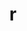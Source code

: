 ---
title: "r"
layout: cache
categories: [package, develop]
meta: {"versions": ["4.3.0", "4.3.2"], "compilers": ["gcc@=11.4.0", "gcc@=7.5.0", "gcc@=9.4.0"], "oss": ["ubuntu18.04", "ubuntu20.04"], "platforms": ["linux"], "targets": ["ppc64le", "x86_64_v3"], "stacks": ["build_systems", "e4s", "e4s-power", "root"], "num_specs": 26, "num_specs_by_stack": {"build_systems": 4, "root": 26, "e4s-power": 4, "e4s": 18}}
spec_details: [{"hash": "cwgtixn4hxamyvxi3mglyi5syxkg7p3t", "compiler": "gcc@=7.5.0", "versions": ["4.3.2"], "os": "ubuntu18.04", "platform": "linux", "target": "x86_64_v3", "variants": ["~X", "build_system=autotools", "~memory_profiling", "~rmath"], "stacks": ["build_systems", "root"], "size": "-", "tarball": "https://binaries.spack.io/develop/build_cache/linux-ubuntu18.04-x86_64_v3/gcc-7.5.0/r-4.3.2/linux-ubuntu18.04-x86_64_v3-gcc-7.5.0-r-4.3.2-cwgtixn4hxamyvxi3mglyi5syxkg7p3t.spack"}, {"hash": "aclpjzikli5xljy3quvmskqrf6zgupm7", "compiler": "gcc@=7.5.0", "versions": ["4.3.2"], "os": "ubuntu18.04", "platform": "linux", "target": "x86_64_v3", "variants": ["~X", "build_system=autotools", "~memory_profiling", "~rmath"], "stacks": ["build_systems", "root"], "size": "-", "tarball": "https://binaries.spack.io/develop/build_cache/linux-ubuntu18.04-x86_64_v3/gcc-7.5.0/r-4.3.2/linux-ubuntu18.04-x86_64_v3-gcc-7.5.0-r-4.3.2-aclpjzikli5xljy3quvmskqrf6zgupm7.spack"}, {"hash": "sb2tlyhg6hxflxy2ofuavgwoerz4u4qy", "compiler": "gcc@=7.5.0", "versions": ["4.3.2"], "os": "ubuntu18.04", "platform": "linux", "target": "x86_64_v3", "variants": ["~X", "build_system=autotools", "~memory_profiling", "~rmath"], "stacks": ["build_systems", "root"], "size": "-", "tarball": "https://binaries.spack.io/develop/build_cache/linux-ubuntu18.04-x86_64_v3/gcc-7.5.0/r-4.3.2/linux-ubuntu18.04-x86_64_v3-gcc-7.5.0-r-4.3.2-sb2tlyhg6hxflxy2ofuavgwoerz4u4qy.spack"}, {"hash": "z7blmdvjazfe5izh2o7mhnptaxsdybsm", "compiler": "gcc@=7.5.0", "versions": ["4.3.2"], "os": "ubuntu18.04", "platform": "linux", "target": "x86_64_v3", "variants": ["~X", "build_system=autotools", "~memory_profiling", "~rmath"], "stacks": ["build_systems", "root"], "size": "-", "tarball": "https://binaries.spack.io/develop/build_cache/linux-ubuntu18.04-x86_64_v3/gcc-7.5.0/r-4.3.2/linux-ubuntu18.04-x86_64_v3-gcc-7.5.0-r-4.3.2-z7blmdvjazfe5izh2o7mhnptaxsdybsm.spack"}, {"hash": "onrrume56v6nth2r5sdt2lgh6bihq3k6", "compiler": "gcc@=9.4.0", "versions": ["4.3.2"], "os": "ubuntu20.04", "platform": "linux", "target": "ppc64le", "variants": ["~X", "build_system=autotools", "~memory_profiling", "~rmath"], "stacks": ["root", "e4s-power"], "size": "-", "tarball": "https://binaries.spack.io/develop/build_cache/linux-ubuntu20.04-ppc64le/gcc-9.4.0/r-4.3.2/linux-ubuntu20.04-ppc64le-gcc-9.4.0-r-4.3.2-onrrume56v6nth2r5sdt2lgh6bihq3k6.spack"}, {"hash": "i5fhwj3oydy66rrueinjhcqrbmsp5syc", "compiler": "gcc@=9.4.0", "versions": ["4.3.2"], "os": "ubuntu20.04", "platform": "linux", "target": "ppc64le", "variants": ["~X", "build_system=autotools", "~memory_profiling", "~rmath"], "stacks": ["root", "e4s-power"], "size": "-", "tarball": "https://binaries.spack.io/develop/build_cache/linux-ubuntu20.04-ppc64le/gcc-9.4.0/r-4.3.2/linux-ubuntu20.04-ppc64le-gcc-9.4.0-r-4.3.2-i5fhwj3oydy66rrueinjhcqrbmsp5syc.spack"}, {"hash": "4svbbc3fphcm5ixmropeostpwyefbrwl", "compiler": "gcc@=9.4.0", "versions": ["4.3.2"], "os": "ubuntu20.04", "platform": "linux", "target": "ppc64le", "variants": ["~X", "build_system=autotools", "~memory_profiling", "~rmath"], "stacks": ["root", "e4s-power"], "size": "-", "tarball": "https://binaries.spack.io/develop/build_cache/linux-ubuntu20.04-ppc64le/gcc-9.4.0/r-4.3.2/linux-ubuntu20.04-ppc64le-gcc-9.4.0-r-4.3.2-4svbbc3fphcm5ixmropeostpwyefbrwl.spack"}, {"hash": "mweerw2btsxgyzalyyrbzjktrhhzyork", "compiler": "gcc@=9.4.0", "versions": ["4.3.2"], "os": "ubuntu20.04", "platform": "linux", "target": "ppc64le", "variants": ["~X", "build_system=autotools", "~memory_profiling", "~rmath"], "stacks": ["root", "e4s-power"], "size": "-", "tarball": "https://binaries.spack.io/develop/build_cache/linux-ubuntu20.04-ppc64le/gcc-9.4.0/r-4.3.2/linux-ubuntu20.04-ppc64le-gcc-9.4.0-r-4.3.2-mweerw2btsxgyzalyyrbzjktrhhzyork.spack"}, {"hash": "wdudmmewl7hdznozjoettw6irtjsawf7", "compiler": "gcc@=11.4.0", "versions": ["4.3.2"], "os": "ubuntu20.04", "platform": "linux", "target": "x86_64_v3", "variants": ["~X", "build_system=autotools", "~memory_profiling", "~rmath"], "stacks": ["e4s", "root"], "size": "-", "tarball": "https://binaries.spack.io/develop/build_cache/linux-ubuntu20.04-x86_64_v3/gcc-11.4.0/r-4.3.2/linux-ubuntu20.04-x86_64_v3-gcc-11.4.0-r-4.3.2-wdudmmewl7hdznozjoettw6irtjsawf7.spack"}, {"hash": "hfwm3gknqbrk6lx4fb3chfirinc7g2v2", "compiler": "gcc@=11.4.0", "versions": ["4.3.2"], "os": "ubuntu20.04", "platform": "linux", "target": "x86_64_v3", "variants": ["~X", "build_system=autotools", "~memory_profiling", "~rmath"], "stacks": ["e4s", "root"], "size": "-", "tarball": "https://binaries.spack.io/develop/build_cache/linux-ubuntu20.04-x86_64_v3/gcc-11.4.0/r-4.3.2/linux-ubuntu20.04-x86_64_v3-gcc-11.4.0-r-4.3.2-hfwm3gknqbrk6lx4fb3chfirinc7g2v2.spack"}, {"hash": "zdrzp2swn5ppm6eetfhqcy32g426k2vi", "compiler": "gcc@=11.4.0", "versions": ["4.3.2"], "os": "ubuntu20.04", "platform": "linux", "target": "x86_64_v3", "variants": ["~X", "build_system=autotools", "~memory_profiling", "~rmath"], "stacks": ["e4s", "root"], "size": "-", "tarball": "https://binaries.spack.io/develop/build_cache/linux-ubuntu20.04-x86_64_v3/gcc-11.4.0/r-4.3.2/linux-ubuntu20.04-x86_64_v3-gcc-11.4.0-r-4.3.2-zdrzp2swn5ppm6eetfhqcy32g426k2vi.spack"}, {"hash": "ywymhi5aped5lgbod7bxyd7lbssqdram", "compiler": "gcc@=11.4.0", "versions": ["4.3.2"], "os": "ubuntu20.04", "platform": "linux", "target": "x86_64_v3", "variants": ["~X", "build_system=autotools", "~memory_profiling", "~rmath"], "stacks": ["e4s", "root"], "size": "-", "tarball": "https://binaries.spack.io/develop/build_cache/linux-ubuntu20.04-x86_64_v3/gcc-11.4.0/r-4.3.2/linux-ubuntu20.04-x86_64_v3-gcc-11.4.0-r-4.3.2-ywymhi5aped5lgbod7bxyd7lbssqdram.spack"}, {"hash": "nsna66l5gexljkunem4xltfjvsbw7ddu", "compiler": "gcc@=11.4.0", "versions": ["4.3.0"], "os": "ubuntu20.04", "platform": "linux", "target": "x86_64_v3", "variants": ["~X", "build_system=autotools", "~memory_profiling", "~rmath"], "stacks": ["e4s", "root"], "size": "-", "tarball": "https://binaries.spack.io/develop/build_cache/linux-ubuntu20.04-x86_64_v3/gcc-11.4.0/r-4.3.0/linux-ubuntu20.04-x86_64_v3-gcc-11.4.0-r-4.3.0-nsna66l5gexljkunem4xltfjvsbw7ddu.spack"}, {"hash": "haaifl75ph3ln5voud6jahlzkbr35pqf", "compiler": "gcc@=11.4.0", "versions": ["4.3.0"], "os": "ubuntu20.04", "platform": "linux", "target": "x86_64_v3", "variants": ["~X", "build_system=autotools", "~external-lapack", "~memory_profiling", "~rmath"], "stacks": ["e4s", "root"], "size": "-", "tarball": "https://binaries.spack.io/develop/build_cache/linux-ubuntu20.04-x86_64_v3/gcc-11.4.0/r-4.3.0/linux-ubuntu20.04-x86_64_v3-gcc-11.4.0-r-4.3.0-haaifl75ph3ln5voud6jahlzkbr35pqf.spack"}, {"hash": "jwxjl7yopwgqlnlmvedhgq5ruiwbry2a", "compiler": "gcc@=11.4.0", "versions": ["4.3.0"], "os": "ubuntu20.04", "platform": "linux", "target": "x86_64_v3", "variants": ["~X", "build_system=autotools", "~external-lapack", "~memory_profiling", "~rmath"], "stacks": ["e4s", "root"], "size": "-", "tarball": "https://binaries.spack.io/develop/build_cache/linux-ubuntu20.04-x86_64_v3/gcc-11.4.0/r-4.3.0/linux-ubuntu20.04-x86_64_v3-gcc-11.4.0-r-4.3.0-jwxjl7yopwgqlnlmvedhgq5ruiwbry2a.spack"}, {"hash": "lfmwgat7el5jzezrsqxzvftobl2zzorw", "compiler": "gcc@=11.4.0", "versions": ["4.3.0"], "os": "ubuntu20.04", "platform": "linux", "target": "x86_64_v3", "variants": ["~X", "build_system=autotools", "~external-lapack", "~memory_profiling", "~rmath"], "stacks": ["e4s", "root"], "size": "-", "tarball": "https://binaries.spack.io/develop/build_cache/linux-ubuntu20.04-x86_64_v3/gcc-11.4.0/r-4.3.0/linux-ubuntu20.04-x86_64_v3-gcc-11.4.0-r-4.3.0-lfmwgat7el5jzezrsqxzvftobl2zzorw.spack"}, {"hash": "j5ay3khano4fa7kyny3ttcn3okvz7q42", "compiler": "gcc@=11.4.0", "versions": ["4.3.0"], "os": "ubuntu20.04", "platform": "linux", "target": "x86_64_v3", "variants": ["~X", "build_system=autotools", "~external-lapack", "~memory_profiling", "~rmath"], "stacks": ["e4s", "root"], "size": "-", "tarball": "https://binaries.spack.io/develop/build_cache/linux-ubuntu20.04-x86_64_v3/gcc-11.4.0/r-4.3.0/linux-ubuntu20.04-x86_64_v3-gcc-11.4.0-r-4.3.0-j5ay3khano4fa7kyny3ttcn3okvz7q42.spack"}, {"hash": "beeuetuyj6oexjui2mqa5oetlan77qgq", "compiler": "gcc@=11.4.0", "versions": ["4.3.0"], "os": "ubuntu20.04", "platform": "linux", "target": "x86_64_v3", "variants": ["~X", "build_system=autotools", "~external-lapack", "~memory_profiling", "~rmath"], "stacks": ["e4s", "root"], "size": "-", "tarball": "https://binaries.spack.io/develop/build_cache/linux-ubuntu20.04-x86_64_v3/gcc-11.4.0/r-4.3.0/linux-ubuntu20.04-x86_64_v3-gcc-11.4.0-r-4.3.0-beeuetuyj6oexjui2mqa5oetlan77qgq.spack"}, {"hash": "4eycgijpvihe6nfxzv3qpbbzp6gso3vr", "compiler": "gcc@=11.4.0", "versions": ["4.3.0"], "os": "ubuntu20.04", "platform": "linux", "target": "x86_64_v3", "variants": ["~X", "build_system=autotools", "~external-lapack", "~memory_profiling", "~rmath"], "stacks": ["e4s", "root"], "size": "-", "tarball": "https://binaries.spack.io/develop/build_cache/linux-ubuntu20.04-x86_64_v3/gcc-11.4.0/r-4.3.0/linux-ubuntu20.04-x86_64_v3-gcc-11.4.0-r-4.3.0-4eycgijpvihe6nfxzv3qpbbzp6gso3vr.spack"}, {"hash": "l7qw2zhvuldxbjaizvpq3mdjrtiq6nqw", "compiler": "gcc@=11.4.0", "versions": ["4.3.0"], "os": "ubuntu20.04", "platform": "linux", "target": "x86_64_v3", "variants": ["~X", "build_system=autotools", "~external-lapack", "~memory_profiling", "~rmath"], "stacks": ["e4s", "root"], "size": "-", "tarball": "https://binaries.spack.io/develop/build_cache/linux-ubuntu20.04-x86_64_v3/gcc-11.4.0/r-4.3.0/linux-ubuntu20.04-x86_64_v3-gcc-11.4.0-r-4.3.0-l7qw2zhvuldxbjaizvpq3mdjrtiq6nqw.spack"}, {"hash": "zrks5wp2lisgedlv5crnk26bl3oguexm", "compiler": "gcc@=11.4.0", "versions": ["4.3.0"], "os": "ubuntu20.04", "platform": "linux", "target": "x86_64_v3", "variants": ["~X", "build_system=autotools", "~memory_profiling", "~rmath"], "stacks": ["e4s", "root"], "size": "-", "tarball": "https://binaries.spack.io/develop/build_cache/linux-ubuntu20.04-x86_64_v3/gcc-11.4.0/r-4.3.0/linux-ubuntu20.04-x86_64_v3-gcc-11.4.0-r-4.3.0-zrks5wp2lisgedlv5crnk26bl3oguexm.spack"}, {"hash": "qmvujpggx5flkx542ag4flhq3lud27rc", "compiler": "gcc@=11.4.0", "versions": ["4.3.0"], "os": "ubuntu20.04", "platform": "linux", "target": "x86_64_v3", "variants": ["~X", "build_system=autotools", "~external-lapack", "~memory_profiling", "~rmath"], "stacks": ["e4s", "root"], "size": "-", "tarball": "https://binaries.spack.io/develop/build_cache/linux-ubuntu20.04-x86_64_v3/gcc-11.4.0/r-4.3.0/linux-ubuntu20.04-x86_64_v3-gcc-11.4.0-r-4.3.0-qmvujpggx5flkx542ag4flhq3lud27rc.spack"}, {"hash": "km4w4xewwlt6yazj5d744hfyihauxuam", "compiler": "gcc@=11.4.0", "versions": ["4.3.0"], "os": "ubuntu20.04", "platform": "linux", "target": "x86_64_v3", "variants": ["~X", "build_system=autotools", "~memory_profiling", "~rmath"], "stacks": ["e4s", "root"], "size": "-", "tarball": "https://binaries.spack.io/develop/build_cache/linux-ubuntu20.04-x86_64_v3/gcc-11.4.0/r-4.3.0/linux-ubuntu20.04-x86_64_v3-gcc-11.4.0-r-4.3.0-km4w4xewwlt6yazj5d744hfyihauxuam.spack"}, {"hash": "j72j2tmeldr2lvurqw7wbg4rc2r5ipkw", "compiler": "gcc@=11.4.0", "versions": ["4.3.2"], "os": "ubuntu20.04", "platform": "linux", "target": "x86_64_v3", "variants": ["~X", "build_system=autotools", "~memory_profiling", "~rmath"], "stacks": ["e4s", "root"], "size": "-", "tarball": "https://binaries.spack.io/develop/build_cache/linux-ubuntu20.04-x86_64_v3/gcc-11.4.0/r-4.3.2/linux-ubuntu20.04-x86_64_v3-gcc-11.4.0-r-4.3.2-j72j2tmeldr2lvurqw7wbg4rc2r5ipkw.spack"}, {"hash": "suer7xdrvs274hfzrw5mg6rtqwvphg7k", "compiler": "gcc@=11.4.0", "versions": ["4.3.0"], "os": "ubuntu20.04", "platform": "linux", "target": "x86_64_v3", "variants": ["~X", "build_system=autotools", "~external-lapack", "~memory_profiling", "~rmath"], "stacks": ["e4s", "root"], "size": "-", "tarball": "https://binaries.spack.io/develop/build_cache/linux-ubuntu20.04-x86_64_v3/gcc-11.4.0/r-4.3.0/linux-ubuntu20.04-x86_64_v3-gcc-11.4.0-r-4.3.0-suer7xdrvs274hfzrw5mg6rtqwvphg7k.spack"}, {"hash": "r7k2d3vkelsldzmbminnvmkzutlcek63", "compiler": "gcc@=11.4.0", "versions": ["4.3.2"], "os": "ubuntu20.04", "platform": "linux", "target": "x86_64_v3", "variants": ["~X", "build_system=autotools", "~memory_profiling", "~rmath"], "stacks": ["e4s", "root"], "size": "-", "tarball": "https://binaries.spack.io/develop/build_cache/linux-ubuntu20.04-x86_64_v3/gcc-11.4.0/r-4.3.2/linux-ubuntu20.04-x86_64_v3-gcc-11.4.0-r-4.3.2-r7k2d3vkelsldzmbminnvmkzutlcek63.spack"}]
---